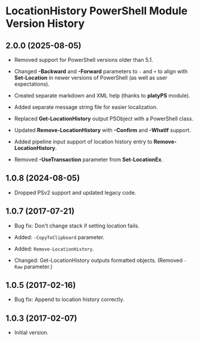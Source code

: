 # LocationHistory PowerShell Module Version History

## 2.0.0 (2025-08-05)

* Removed support for PowerShell versions older than 5.1.

* Changed **-Backward** and **-Forward** parameters to `-` and `+` to align with **Set-Location** in newer versions of PowerShell (as well as user expectations).

* Created separate markdown and XML help (thanks to **platyPS** module).

* Added separate message string file for easier localization.

* Replaced **Get-LocationHistory** output PSObject with a PowerShell class.

* Updated **Remove-LocationHistory** with **-Confirm** and **-WhatIf** support.

* Added pipeline input support of location history entry to **Remove-LocationHistory**.

* Removed **-UseTransaction** parameter from **Set-LocationEx**.


## 1.0.8 (2024-08-05)

* Dropped PSv2 support and updated legacy code.


## 1.0.7 (2017-07-21)

* Bug fix: Don't change stack if setting location fails.

* Added: `-CopyToClipboard` parameter.

* Added: `Remove-LocationHistory`.

* Changed: Get-LocationHistory outputs formatted objects. (Removed `-Raw` parameter.)


## 1.0.5 (2017-02-16)

* Bug fix: Append to location history correctly.


## 1.0.3 (2017-02-07)

* Initial version.
